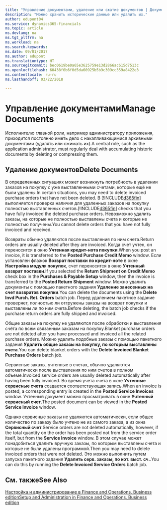 ```yaml
---
title: "Управление документами, удаление или сжатие документов | Документы Майкрософт"
description: "Можно хранить исторические данные или удалить их."
author: edupont04
ms.service: dynamics365-financials
ms.topic: article
ms.devlang: na
ms.tgt_pltfrm: na
ms.workload: na
ms.search.keywords: 
ms.date: 09/01/2017
ms.author: edupont
ms.translationtype: HT
ms.sourcegitcommit: bec0619be0a65e3625759e13d2866ac615d7513c
ms.openlocfilehash: 60438f0b6f0d5da60925b5b9c309cc359a8422e3
ms.contentlocale: ru-ru
ms.lasthandoff: 03/22/2018

---
```

# <a name="manage-documents"></a><span data-ttu-id="f7ba2-103">Управление документами</span><span class="sxs-lookup"><span data-stu-id="f7ba2-103">Manage Documents</span></span>
<span data-ttu-id="f7ba2-104">Исполнителю главной роли, например администратору приложения, приходится постоянно иметь дело с накапливающимися архивными документами (удалять или сжимать их).</span><span class="sxs-lookup"><span data-stu-id="f7ba2-104">A central role, such as the application administrator, must regularly deal with accumulating historic documents by deleting or compressing them.</span></span>  

## <a name="delete-documents"></a><span data-ttu-id="f7ba2-105">Удаление документов</span><span class="sxs-lookup"><span data-stu-id="f7ba2-105">Delete Documents</span></span>
<span data-ttu-id="f7ba2-106">В определенных ситуациях может возникнуть потребность в удалении заказов на покупку с уже выставленными счетами, которые ещё не были удалены.</span><span class="sxs-lookup"><span data-stu-id="f7ba2-106">In certain situations, you may need to delete invoiced purchase orders that have not been deleted.</span></span> <span data-ttu-id="f7ba2-107">В [!INCLUDE[d365fin](includes/d365fin_md.md)] выполняется проверка наличия для удаленных заказов на покупку полностью выставленных счетов.</span><span class="sxs-lookup"><span data-stu-id="f7ba2-107">[!INCLUDE[d365fin](includes/d365fin_md.md)] checks that you have fully invoiced the deleted purchase orders.</span></span> <span data-ttu-id="f7ba2-108">Невозможно удалить заказы, на которые не полностью выставлены счета и которые не полностью получены.</span><span class="sxs-lookup"><span data-stu-id="f7ba2-108">You cannot delete orders that you have not fully invoiced and received.</span></span>  

<span data-ttu-id="f7ba2-109">Возвраты обычно удаляются после выставления по ним счета.</span><span class="sxs-lookup"><span data-stu-id="f7ba2-109">Return orders are usually deleted after they are invoiced.</span></span> <span data-ttu-id="f7ba2-110">Когда счет учтен, он переносится в окно **Учтенная кредит-нота покупки**.</span><span class="sxs-lookup"><span data-stu-id="f7ba2-110">When you post an invoice, it is transferred to the **Posted Purchase Credit Memo** window.</span></span> <span data-ttu-id="f7ba2-111">Если установлен флажок **Возврат поставки по кредит-ноте** в окне **Настройка модуля покупок**, счет переносится в окно **Учтенный возврат поставки**.</span><span class="sxs-lookup"><span data-stu-id="f7ba2-111">If you selected the **Return Shipment on Credit Memo** check box in the **Purchases & Payable Setup** window, then the invoice is transferred to the **Posted Return Shipment** window.</span></span> <span data-ttu-id="f7ba2-112">Можно удалить документы с помощью пакетного задания **Удаление занесенных на счет возвратов покупки**.</span><span class="sxs-lookup"><span data-stu-id="f7ba2-112">You can delete the documents using the **Delete Invd Purch. Ret. Orders** batch job.</span></span> <span data-ttu-id="f7ba2-113">Перед удалением пакетное задание проверяет, полностью ли отгружены заказы на возврат покупки и выставлены ли по ним счета.</span><span class="sxs-lookup"><span data-stu-id="f7ba2-113">Before deleting, the batch job checks if the purchase return orders are fully shipped and invoiced.</span></span>  

<span data-ttu-id="f7ba2-114">Общие заказы на покупку не удаляются после обработки и выставления счёта по всем связанным заказам на покупку.</span><span class="sxs-lookup"><span data-stu-id="f7ba2-114">Blanket purchase orders are not deleted after you have processed and invoiced all the related purchase orders.</span></span> <span data-ttu-id="f7ba2-115">Можно удалить подобные заказы с помощью пакетного задания **Удалить общие заказы на покупку, по которым выставлены счета**.</span><span class="sxs-lookup"><span data-stu-id="f7ba2-115">You can delete blanket orders with the **Delete Invoiced Blanket Purchase Orders** batch job.</span></span>  

<span data-ttu-id="f7ba2-116">Сервисные заказы, учтенные в счетах, обычно удаляются автоматически после выставления по ним счетов в полном объеме.</span><span class="sxs-lookup"><span data-stu-id="f7ba2-116">Invoiced service orders are usually deleted automatically after having been fully invoiced.</span></span> <span data-ttu-id="f7ba2-117">Во время учета счета в окне **Учтенные сервисные счета** создается соответствующая запись.</span><span class="sxs-lookup"><span data-stu-id="f7ba2-117">When an invoice is posted, a corresponding entry is created in the **Posted Service Invoices** window.</span></span> <span data-ttu-id="f7ba2-118">Учтенный документ можно просматривать в окне **Учтенный сервисный счет**.</span><span class="sxs-lookup"><span data-stu-id="f7ba2-118">The posted document can be viewed in the **Posted Service Invoice** window.</span></span>  

<span data-ttu-id="f7ba2-119">Однако сервисные заказы не удаляются автоматически, если общее количество по заказу было учтено не из самого заказа, а из окна **Сервисный счет**.</span><span class="sxs-lookup"><span data-stu-id="f7ba2-119">Service orders are not deleted automatically, however, if the total quantity on the order has been posted not from the service order itself, but from the **Service Invoice** window.</span></span> <span data-ttu-id="f7ba2-120">В этом случае может понадобиться удалить вручную заказы, по которым выставлены счета и которые не были удалены программой.</span><span class="sxs-lookup"><span data-stu-id="f7ba2-120">Then you may need to delete invoiced orders that were not deleted.</span></span> <span data-ttu-id="f7ba2-121">Это можно выполнить путем запуска пакетного задания **Удалить серв. заказы, по кот. выст. сч.**.</span><span class="sxs-lookup"><span data-stu-id="f7ba2-121">You can do this by running the **Delete Invoiced Service Orders** batch job.</span></span>  

## <a name="see-also"></a><span data-ttu-id="f7ba2-122">См. также</span><span class="sxs-lookup"><span data-stu-id="f7ba2-122">See Also</span></span>  
[<span data-ttu-id="f7ba2-123">Настройка и администрирование в Finance and Operations, Business edition</span><span class="sxs-lookup"><span data-stu-id="f7ba2-123">Setup and Administration in Finance and Operations, Business edition</span></span>](admin-setup-and-administration.md)  

